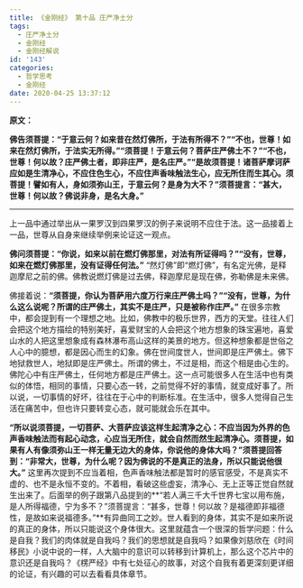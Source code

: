 ```yaml
---
title: 《金刚经》 第十品 庄严净土分
tags:
  - 庄严净土分
  - 金刚经
  - 金刚经解说
id: '143'
categories:
  - 哲学思考
  - 金刚经
date: 2020-04-25 13:37:12
---
```


**原文：**

**佛告须菩提：“于意云何？如来昔在然灯佛所，于法有所得不？”“不也，世尊！如来在然灯佛所，于法实无所得。”“须菩提！于意云何？菩萨庄严佛土不？”“不也，世尊！何以故？庄严佛土者，即非庄严，是名庄严。”“是故须菩提！诸菩萨摩诃萨应如是生清净心，不应住色生心，不应住声香味触法生心，应无所住而生其心。须菩提！譬如有人，身如须弥山王，于意云何？是身为大不？”须菩提言：“甚大，世尊！何以故？佛说非身，是名大身。”**
<!-- more -->
* * *

上一品中通过举出从一果罗汉到四果罗汉的例子来说明不应住于法。这一品接着上一品，世尊从自身来继续举例来论证这一观点。

**佛问须菩提：“你说，如来以前在燃灯佛那里，对法有所证得吗？”“没有，世尊，如来在燃灯佛那里，没有证得任何法。”** “然灯佛”即“燃灯佛”，有名定光佛，是释迦摩尼之前的佛。佛教说燃灯佛是过去佛，释迦摩尼是现在佛，弥勒佛是未来佛。

佛接着说：**“须菩提，你认为菩萨用六度万行来庄严佛土吗？”“没有，世尊，为什么这么说呢？所谓的庄严佛土，其实不是庄严，只是被称作庄严。”** 在很多宗教中，都会提到有一个理想之地。比如，佛教中的极乐世界，西方的天堂。往往人们会把这个地方描绘的特别美好，喜爱财宝的人会把这个地方想象的珠宝遍地，喜爱山水的人把这里想象成有森林瀑布高山这样的美景的地方。但这种想象都是世俗之人心中的臆想，都是因心而生的幻象。佛在世间度世人，世间即是庄严佛土。佛下地狱救世人，地狱即是庄严佛土。所谓的佛土，不过是相，而这个相是由心生的。佛陀心中有庄严佛土，任何地方都是庄严佛土。这一点可能很多人在生活中也有类似的体悟，相同的事情，只要心态一转，之前觉得不好的事情，就变成好事了。所以说，一切事情的好坏，往往在于心中的判断标准。在生活中，很多人觉得自己生活在痛苦中，但也许只要转变心态，就可能就会乐在其中。

**“所以说须菩提，一切菩萨、大菩萨应该这样生起清净之心：不应当因为外界的色声香味触法而有起心动念，心应当无所住，就会自然而然生起清净心。须菩提，如果有人有像须弥山王一样无量无边大的身体，你说他的身体大吗？”须菩提回答到：“非常大，世尊，为什么呢？因为佛说的不是真正的法身，所以只能说他很大。”** 这里再次提到不应当着相，色声香味触法都是暂时的感官感受，不是真实不虚的、也不是永恒不变的。不着相，看破这些虚妄，清净心、无上正等正觉自然就生出来了。后面举的例子跟第八品提到的**“若人满三千大千世界七宝以用布施，是人所得福德，宁为多不？”须菩提言：“甚多，世尊！何以故？是福德即非福德性，是故如来说福德多。”**有异曲同工之妙。世人看到的身体，其实不是如来所说的真正的身体，所以只能说这个身体很大。这里就蕴含一个很深的哲学问题：什么是自我？我们的肉体就是自我吗？我们的思想就是自我吗？如果像刘慈欣在《时间移民》小说中说的一样，人大脑中的意识可以转移到计算机上，那么这个芯片中的意识还是自我吗？《楞严经》中有七处征心的故事，对这个自我有着更深刻更详细的论证，有兴趣的可以去看看具体章节。